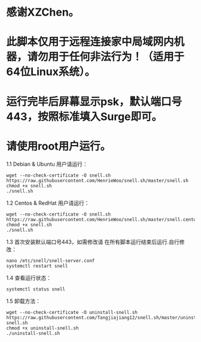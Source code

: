 # 感谢XZChen。
# 此脚本仅用于远程连接家中局域网内机器，请勿用于任何非法行为！（适用于64位Linux系统）。
# 运行完毕后屏幕显示psk，默认端口号443，按照标准填入Surge即可。
# 请使用root用户运行。

1.1 Debian & Ubuntu 用户请运行：

```
wget --no-check-certificate -O snell.sh https://raw.githubusercontent.com/HenrieWoo/snell.sh/master/snell.sh
chmod +x snell.sh
./snell.sh
```

1.2 Centos & RedHat 用户请运行：

```
wget --no-check-certificate -O snell.sh https://raw.githubusercontent.com/HenrieWoo/snell.sh/master/snell.centos.sh
chmod +x snell.sh
./snell.sh
```

1.3 首次安装默认端口号443，如需修改请
在所有脚本运行结束后运行.自行修改：

```
nano /etc/snell/snell-server.conf
systemctl restart snell
```

1.4 查看运行状态：

```
systemctl status snell
```

1.5 卸载方法：

```
wget --no-check-certificate -O uninstall-snell.sh https://raw.githubusercontent.com/Tangjiajiang12/snell.sh/master/uninstall-snell.sh
chmod +x uninstall-snell.sh
./uninstall-snell.sh
```
